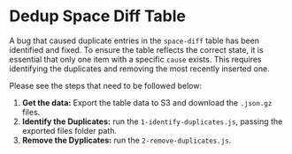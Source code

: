 # Dedup Space Diff Table

A bug that caused duplicate entries in the `space-diff` table has been identified and fixed. To ensure the table reflects the correct state, it is essential that only one item with a specific `cause` exists. This requires identifying the duplicates and removing the most recently inserted one.

Please see the steps that need to be followed below:

1. **Get the data:** Export the table data to S3 and download the `.json.gz` files.
2. **Identify the Duplicates:** run the `1-identify-duplicates.js`, passing the exported files folder path.
3. **Remove the Dyplicates:** run the `2-remove-duplicates.js`.
